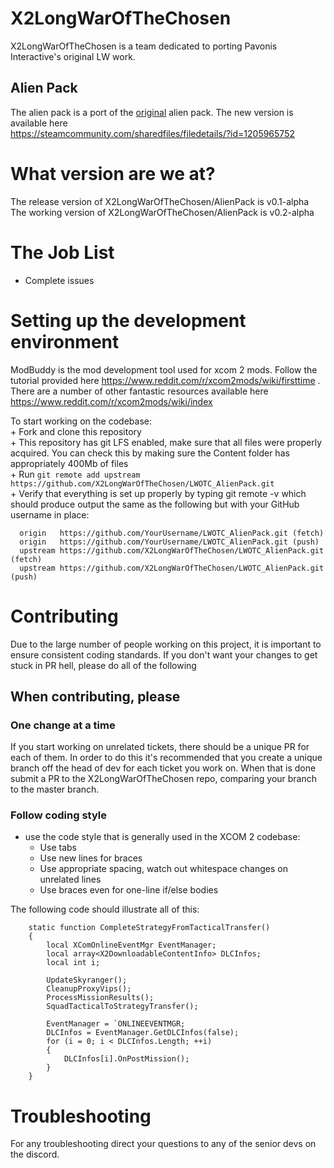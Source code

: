 # X2LongWarOfTheChosen
X2LongWarOfTheChosen is a team dedicated to porting Pavonis Interactive's
original LW work.

## Alien Pack
The alien pack is a port of the
[original](https://steamcommunity.com/sharedfiles/filedetails/?id=577474474)
alien pack. The new version is available here  
https://steamcommunity.com/sharedfiles/filedetails/?id=1205965752
# What version are we at?
The release version of X2LongWarOfTheChosen/AlienPack is v0.1-alpha  
The working version of X2LongWarOfTheChosen/AlienPack is v0.2-alpha

# The Job List
* Complete issues

# Setting up the development environment
ModBuddy is the mod development tool used for xcom 2 mods. Follow the tutorial
provided here https://www.reddit.com/r/xcom2mods/wiki/firsttime . There are a
number of other fantastic resources available here
https://www.reddit.com/r/xcom2mods/wiki/index

To start working on the codebase:  
    + Fork and clone this repository  
    + This repository has git LFS enabled, make sure that all files were properly  
    acquired. You can check this by making sure the Content folder has appropriately 400Mb of files  
    + Run `git remote add upstream https://github.com/X2LongWarOfTheChosen/LWOTC_AlienPack.git`  
    + Verify that everything is set up properly by typing git remote -v which should produce output the same as the following   but with your GitHub username in place:
```
  origin   https://github.com/YourUsername/LWOTC_AlienPack.git (fetch)
  origin   https://github.com/YourUsername/LWOTC_AlienPack.git (push)
  upstream https://github.com/X2LongWarOfTheChosen/LWOTC_AlienPack.git (fetch)
  upstream https://github.com/X2LongWarOfTheChosen/LWOTC_AlienPack.git (push)
```
# Contributing
Due to the large number of people working on this project, it is important to
ensure consistent coding standards. If you don't want your changes to get stuck
in PR hell, please do all of the following

## When contributing, please
### One change at a time
If you start working on unrelated tickets, there should be a unique PR for each
of them. In order to do this it's recommended that you create a unique branch
off the head of dev for each ticket you work on. When that is done submit a PR to
the X2LongWarOfTheChosen repo, comparing your branch to the master branch.

### Follow coding style
* use the code style that is generally used in the XCOM 2 codebase:
  * Use tabs
  * Use new lines for braces
  * Use appropriate spacing, watch out whitespace changes on unrelated lines
  * Use braces even for one-line if/else bodies

The following code should illustrate all of this:
```
    static function CompleteStrategyFromTacticalTransfer()
    {
    	local XComOnlineEventMgr EventManager;
    	local array<X2DownloadableContentInfo> DLCInfos;
    	local int i;

    	UpdateSkyranger();
    	CleanupProxyVips();
    	ProcessMissionResults();
    	SquadTacticalToStrategyTransfer();

    	EventManager = `ONLINEEVENTMGR;
    	DLCInfos = EventManager.GetDLCInfos(false);
    	for (i = 0; i < DLCInfos.Length; ++i)
    	{
    		DLCInfos[i].OnPostMission();
    	}
    }
```

# Troubleshooting
For any troubleshooting direct your questions to any of the senior devs on the
discord.
